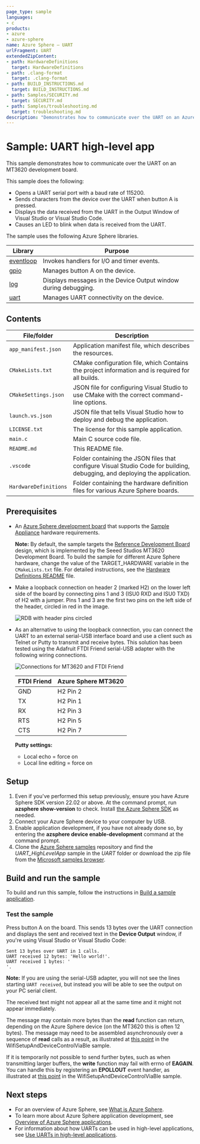 ```yaml
---
page_type: sample
languages:
- c
products:
- azure
- azure-sphere
name: Azure Sphere – UART
urlFragment: UART
extendedZipContent:
- path: HardwareDefinitions
  target: HardwareDefinitions
- path: .clang-format
  target: .clang-format
- path: BUILD_INSTRUCTIONS.md
  target: BUILD_INSTRUCTIONS.md
- path: Samples/SECURITY.md
  target: SECURITY.md
- path: Samples/troubleshooting.md
  target: troubleshooting.md
description: "Demonstrates how to communicate over the UART on an Azure Sphere device."
---
```


# Sample: UART high-level app

This sample demonstrates how to communicate over the UART on an MT3620 development board.

This sample does the following:

- Opens a UART serial port with a baud rate of 115200.
- Sends characters from the device over the UART when button A is pressed.
- Displays the data received from the UART in the Output Window of Visual Studio or Visual Studio Code.
- Causes an LED to blink when data is received from the UART.

The sample uses the following Azure Sphere libraries.

| Library | Purpose |
|---------|---------|
| [eventloop](https://docs.microsoft.com/azure-sphere/reference/applibs-reference/applibs-eventloop/eventloop-overview) | Invokes handlers for I/O and timer events. |
| [gpio](https://docs.microsoft.com/azure-sphere/reference/applibs-reference/applibs-gpio/gpio-overview) | Manages button A on the device. |
| [log](https://docs.microsoft.com/azure-sphere/reference/applibs-reference/applibs-log/log-overview) | Displays messages in the Device Output window during debugging. |
| [uart](https://docs.microsoft.com/azure-sphere/reference/applibs-reference/applibs-uart/uart-overview) | Manages UART connectivity on the device. |

## Contents

| File/folder           | Description |
|-----------------------|-------------|
| `app_manifest.json`   | Application manifest file, which describes the resources. |
| `CMakeLists.txt`      | CMake configuration file, which Contains the project information and is required for all builds. |
| `CMakeSettings.json`  | JSON file for configuring Visual Studio to use CMake with the correct command-line options. |
| `launch.vs.json`      | JSON file that tells Visual Studio how to deploy and debug the application. |
| `LICENSE.txt`         | The license for this sample application. |
| `main.c`              | Main C source code file. |
| `README.md`           | This README file. |
| `.vscode`             | Folder containing the JSON files that configure Visual Studio Code for building, debugging, and deploying the application. |
| `HardwareDefinitions` | Folder containing the hardware definition files for various Azure Sphere boards. |

## Prerequisites

- An [Azure Sphere development board](https://aka.ms/azurespheredevkits) that supports the [Sample Appliance](../../../HardwareDefinitions) hardware requirements.

   **Note:** By default, the sample targets the [Reference Development Board](https://docs.microsoft.com/azure-sphere/hardware/mt3620-reference-board-design) design, which is implemented by the Seeed Studios MT3620 Development Board. To build the sample for different Azure Sphere hardware, change the value of the TARGET_HARDWARE variable in the `CMakeLists.txt` file. For detailed instructions, see the [Hardware Definitions README](../../../HardwareDefinitions/README.md) file.

- Make a loopback connection on header 2 (marked H2) on the lower left side of the board by connecting pins 1 and 3 (ISU0 RXD and ISU0 TXD) of H2 with a jumper. Pins 1 and 3 are the first two pins on the left side of the header, circled in red in the image.

   ![RDB with header pins circled](./media/MT3620UartJumper.png) 

- As an alternative to using the loopback connection, you can connect the UART to an external serial-USB interface board and use a client such as Telnet or Putty to transmit and receive bytes. This solution has been tested using the Adafruit FTDI Friend serial-USB adapter with the following wiring connections.

   ![Connections for MT3620 and FTDI Friend](./media/MT3620_FTDI-Friend-2.png)

   | FTDI Friend | Azure Sphere MT3620 |
   | ----------- | ------------------- |
   | GND         | H2 Pin 2            |
   | TX          | H2 Pin 1            |
   | RX          | H2 Pin 3            |
   | RTS         | H2 Pin 5            |
   | CTS         | H2 Pin 7            |

   **Putty settings:**

   - Local echo = force on
   - Local line editing = force on

## Setup

1. Even if you've performed this setup previously, ensure you have Azure Sphere SDK version 22.02 or above. At the command prompt, run **azsphere show-version** to check. Install [the Azure Sphere SDK](https://docs.microsoft.com/azure-sphere/install/install-sdk) as needed.
1. Connect your Azure Sphere device to your computer by USB.
1. Enable application development, if you have not already done so, by entering the **azsphere device enable-development** command at the command prompt.
1. Clone the [Azure Sphere samples](https://github.com/Azure/azure-sphere-samples) repository and find the *UART_HighLevelApp* sample in the *UART* folder or download the zip file from the [Microsoft samples browser](https://docs.microsoft.com/samples/azure/azure-sphere-samples/uart/).

## Build and run the sample

To build and run this sample, follow the instructions in [Build a sample application](../../../BUILD_INSTRUCTIONS.md).

### Test the sample

Press button A on the board. This sends 13 bytes over the UART connection and displays the sent and received text in the **Device Output** window, if you're using Visual Studio or Visual Studio Code:

`Sent 13 bytes over UART in 1 calls.`  
`UART received 12 bytes: 'Hello world!'.`  
`UART received 1 bytes: '`  
`'.`

**Note:** If you are using the serial-USB adapter, you will not see the lines starting `UART received`, but instead you will be able to see the output on your PC serial client.

The received text might not appear all at the same time and it might not appear immediately.

The message may contain more bytes than the **read** function can return, depending on the Azure Sphere device (on the MT3620 this is often 12 bytes). The message may need to be assembled asynchronously over a sequence of **read** calls as a result, as illustrated at [this point](https://github.com/Azure/azure-sphere-samples/blob/7232fcb52a493b7def65c50ea93ab9bb73e283c2/Samples/WifiSetupAndDeviceControlViaBle/AzureSphereApp/WifiSetupAndDeviceControlViaBle/message_protocol.c#L214) in the WifiSetupAndDeviceControlViaBle sample.

If it is temporarily not possible to send further bytes, such as when transmitting larger buffers, the **write** function may fail with errno of **EAGAIN**. You can handle this by registering an **EPOLLOUT** event handler, as illustrated at [this point](https://github.com/Azure/azure-sphere-samples/blob/7232fcb52a493b7def65c50ea93ab9bb73e283c2/Samples/WifiSetupAndDeviceControlViaBle/AzureSphereApp/WifiSetupAndDeviceControlViaBle/message_protocol.c#L276) in the WifiSetupAndDeviceControlViaBle sample.

## Next steps

- For an overview of Azure Sphere, see [What is Azure Sphere](https://docs.microsoft.com/azure-sphere/product-overview/what-is-azure-sphere).
- To learn more about Azure Sphere application development, see [Overview of Azure Sphere applications](https://docs.microsoft.com/azure-sphere/app-development/applications-overview).
- For information about how UARTs can be used in high-level applications, see [Use UARTs in high-level applications](https://docs.microsoft.com/azure-sphere/app-development/uart).
